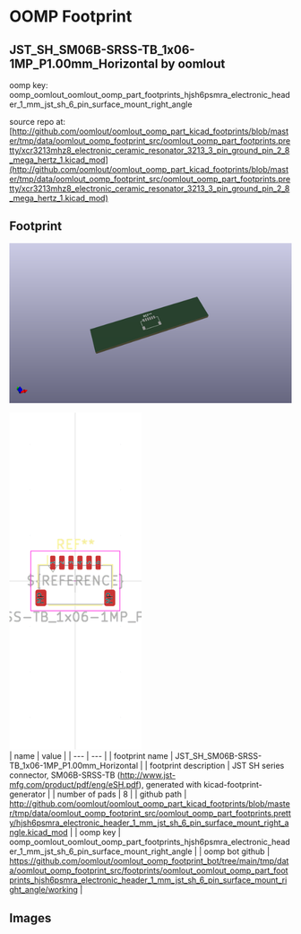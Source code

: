 # OOMP Footprint  
## JST_SH_SM06B-SRSS-TB_1x06-1MP_P1.00mm_Horizontal  by oomlout  
  
oomp key: oomp_oomlout_oomlout_oomp_part_footprints_hjsh6psmra_electronic_header_1_mm_jst_sh_6_pin_surface_mount_right_angle  
  
source repo at: [http://github.com/oomlout/oomlout_oomp_part_kicad_footprints/blob/master/tmp/data/oomlout_oomp_footprint_src/oomlout_oomp_part_footprints.pretty/xcr3213mhz8_electronic_ceramic_resonator_3213_3_pin_ground_pin_2_8_mega_hertz_1.kicad_mod](http://github.com/oomlout/oomlout_oomp_part_kicad_footprints/blob/master/tmp/data/oomlout_oomp_footprint_src/oomlout_oomp_part_footprints.pretty/xcr3213mhz8_electronic_ceramic_resonator_3213_3_pin_ground_pin_2_8_mega_hertz_1.kicad_mod)  
## Footprint  
  
[![working_kicad_pcb_3d.png](working_kicad_pcb_3d_600.png)](working_kicad_pcb_3d.png)  
  
[![working.png](working_600.png)](working.png)  
| name | value | 
| --- | --- | 
| footprint name | JST_SH_SM06B-SRSS-TB_1x06-1MP_P1.00mm_Horizontal | 
| footprint description | JST SH series connector, SM06B-SRSS-TB (http://www.jst-mfg.com/product/pdf/eng/eSH.pdf), generated with kicad-footprint-generator | 
| number of pads | 8 | 
| github path | http://github.com/oomlout/oomlout_oomp_part_kicad_footprints/blob/master/tmp/data/oomlout_oomp_footprint_src/oomlout_oomp_part_footprints.pretty/hjsh6psmra_electronic_header_1_mm_jst_sh_6_pin_surface_mount_right_angle.kicad_mod | 
| oomp key | oomp_oomlout_oomlout_oomp_part_footprints_hjsh6psmra_electronic_header_1_mm_jst_sh_6_pin_surface_mount_right_angle | 
| oomp bot github | https://github.com/oomlout/oomlout_oomp_footprint_bot/tree/main/tmp/data/oomlout_oomp_footprint_src/footprints/oomlout_oomlout_oomp_part_footprints_hjsh6psmra_electronic_header_1_mm_jst_sh_6_pin_surface_mount_right_angle/working | 
## Images  

